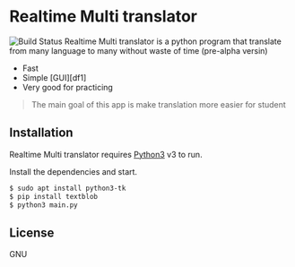 # Realtime Multi translator
![Build Status](https://camo.githubusercontent.com/cfcaf3a99103d61f387761e5fc445d9ba0203b01/68747470733a2f2f7472617669732d63692e6f72672f6477796c2f657374612e7376673f6272616e63683d6d6173746572)
Realtime Multi translator is a python program that translate from many language to many without waste of time (pre-alpha versin)

  - Fast
  - Simple [GUI][df1]
  - Very good for practicing

> The main goal of this app is
> make translation more easier for student

## Installation

Realtime Multi translator requires [Python3](https://www.python.org/downloads/) v3 to run.

Install the dependencies  and start.

```sh
$ sudo apt install python3-tk
$ pip install textblob
$ python3 main.py
```
License
----

GNU

